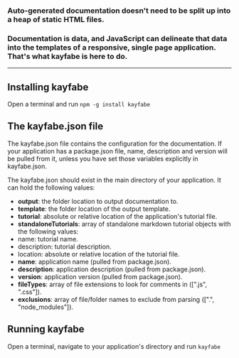 ### Auto-generated documentation doesn't need to be split up into a heap of static HTML files.

### Documentation is data, and JavaScript can delineate that data into the templates of a responsive, single page application. That's what kayfabe is here to do.

---

## Installing kayfabe

Open a terminal and run  ```npm -g install kayfabe```

## The kayfabe.json file

The kayfabe.json file contains the configuration for the documentation. If your application has a package.json file, name, description and version will be pulled from it, unless you have set those variables explicitly in kayfabe.json.

The kayfabe.json should exist in the main directory of your application. It can hold the following values:

* **output**: the folder location to output documentation to.
* **template**: the folder location of the output template.
* **tutorial**: absolute or relative location of the application's tutorial file.
* **standaloneTutorials**: array of standalone markdown tutorial objects with the following values:
 * name: tutorial name.
 * description: tutorial description.
 * location: absolute or relative location of the tutorial file.
* **name**: application name (pulled from package.json).
* **description**: application description (pulled from package.json).
* **version**: application version (pulled from package.json).
* **fileTypes**: array of file extensions to look for comments in ([".js", ".css"]).
* **exclusions**: array of file/folder names to exclude from parsing ([".", "node_modules"]).

## Running kayfabe

Open a terminal, navigate to your application's directory and run ```kayfabe```
